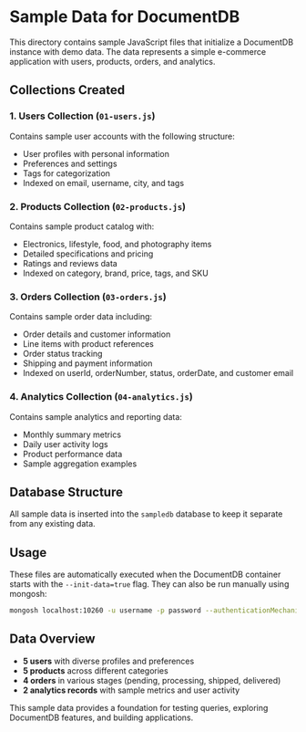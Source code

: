 # Sample Data for DocumentDB

This directory contains sample JavaScript files that initialize a DocumentDB instance with demo data. The data represents a simple e-commerce application with users, products, orders, and analytics.

## Collections Created

### 1. Users Collection (`01-users.js`)
Contains sample user accounts with the following structure:
- User profiles with personal information
- Preferences and settings
- Tags for categorization
- Indexed on email, username, city, and tags

### 2. Products Collection (`02-products.js`)
Contains sample product catalog with:
- Electronics, lifestyle, food, and photography items
- Detailed specifications and pricing
- Ratings and reviews data
- Indexed on category, brand, price, tags, and SKU

### 3. Orders Collection (`03-orders.js`)
Contains sample order data including:
- Order details and customer information
- Line items with product references
- Order status tracking
- Shipping and payment information
- Indexed on userId, orderNumber, status, orderDate, and customer email

### 4. Analytics Collection (`04-analytics.js`)
Contains sample analytics and reporting data:
- Monthly summary metrics
- Daily user activity logs
- Product performance data
- Sample aggregation examples

## Database Structure

All sample data is inserted into the `sampledb` database to keep it separate from any existing data.

## Usage

These files are automatically executed when the DocumentDB container starts with the `--init-data=true` flag. They can also be run manually using mongosh:

```bash
mongosh localhost:10260 -u username -p password --authenticationMechanism SCRAM-SHA-256 --tls --tlsAllowInvalidCertificates --file 01-users.js
```

## Data Overview

- **5 users** with diverse profiles and preferences
- **5 products** across different categories
- **4 orders** in various stages (pending, processing, shipped, delivered)
- **2 analytics records** with sample metrics and user activity

This sample data provides a foundation for testing queries, exploring DocumentDB features, and building applications.
